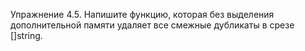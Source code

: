 Упражнение 4.5. Напишите функцию, которая без выделения дополнительной памяти удаляет все смежные дубликаты в срезе []string.
